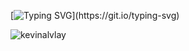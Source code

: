 [![Typing SVG](https://readme-typing-svg.demolab.com?font=Fira+Code&pause=1000&width=435&lines=Greetings!+This+is+Kevin+Alvlay.)](https://git.io/typing-svg)

<p align="left"> <img src="https://komarev.com/ghpvc/?username=kevinalvlay&label=Profile%20views&color=0e75b6&style=flat" alt="kevinalvlay" /> </p>
